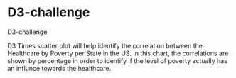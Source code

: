 # D3-challenge
D3-challenge

D3 Times scatter plot will help identify the correlation between the Healthcare by Poverty per State in the US.
In this chart, the correlations are shown by percentage in order to identify if the level of poverty actually has an influnce towards the healthcare.

